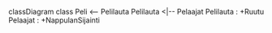 classDiagram
    class Peli <-- Pelilauta
    Pelilauta <|-- Pelaajat
    Pelilauta : +Ruutu
    Pelaajat : +NappulanSijainti
